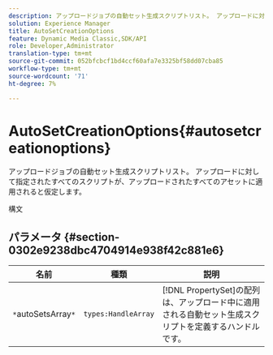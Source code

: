 ```yaml
---
description: アップロードジョブの自動セット生成スクリプトリスト。 アップロードに対して指定されたすべてのスクリプトが、アップロードされたすべてのアセットに適用されると仮定します。
solution: Experience Manager
title: AutoSetCreationOptions
feature: Dynamic Media Classic,SDK/API
role: Developer,Administrator
translation-type: tm+mt
source-git-commit: 052bfcbcf1bd4ccf60afa7e3325bf58dd07cba85
workflow-type: tm+mt
source-wordcount: '71'
ht-degree: 7%

---
```



# AutoSetCreationOptions{#autosetcreationoptions}

アップロードジョブの自動セット生成スクリプトリスト。 アップロードに対して指定されたすべてのスクリプトが、アップロードされたすべてのアセットに適用されると仮定します。

構文

## パラメータ {#section-0302e9238dbc4704914e938f42c881e6}

| 名前 | 種類 | 説明 |
|---|---|---|
| `*`autoSetsArray`*` | `types:HandleArray` | [!DNL PropertySet]の配列は、アップロード中に適用される自動セット生成スクリプトを定義するハンドルです。 |

